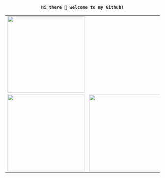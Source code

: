 <h4 align="center"><samp> Hi there 👋  welcome to my Github!</samp></h4>

<table>
    <tr>
        <td valign="top"><img height="250" src="https://media.giphy.com/media/L8AdWkDNN8tO0/giphy.gif"></td>
    </tr>
  <tr>
    <td valign="top"><img height="250" src="https://media.giphy.com/media/l2Je7M3HSPR1V3lPW/giphy.gif"></td>
    <td valign="top"><img height="250" src="https://media.giphy.com/media/l2JebQRu8niAaDMGI/giphy.gif"></td>
    <td valign="top"><img height="250" src="https://media.giphy.com/media/l0G17ULp0Z0pxtKQE/giphy.gif"></td>
  </tr>
</table>

<!--
<p align="center">
  <img width="100%" src="https://media.giphy.com/media/L8AdWkDNN8tO0/giphy.gif">
</p>
 <p align="center" display="flex">
  <img height="250" src="https://media.giphy.com/media/l2Je7M3HSPR1V3lPW/giphy.gif">
  <img height="250" src="https://media.giphy.com/media/l2JebQRu8niAaDMGI/giphy.gif">
  <img height="250" src="https://media.giphy.com/media/l0G17ULp0Z0pxtKQE/giphy.gif">
</p>
-->

<!--
**zakafk/zakafk** is a ✨ _special_ ✨ repository because its `README.md` (this file) appears on your GitHub profile.

Here are some ideas to get you started:

- 🔭 I’m currently working on ...
- 🌱 I’m currently learning ...
- 👯 I’m looking to collaborate on ...
- 🤔 I’m looking for help with ...
- 💬 Ask me about ...
- 📫 How to reach me: ...
- 😄 Pronouns: ...
- ⚡ Fun fact: ...
-->
